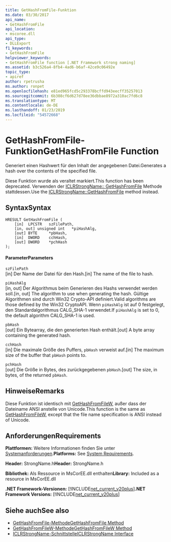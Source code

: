 ```yaml
---
title: GetHashFromFile-Funktion
ms.date: 03/30/2017
api_name:
- GetHashFromFile
api_location:
- mscoree.dll
api_type:
- DLLExport
f1_keywords:
- GetHashFromFile
helpviewer_keywords:
- GetHashFromFile function [.NET Framework strong naming]
ms.assetid: b3c526a4-8fb4-4ad6-b6af-42ce9c06492e
topic_type:
- apiref
author: rpetrusha
ms.author: ronpet
ms.openlocfilehash: e81ed965fcd5c293378bcffd943eecff35257013
ms.sourcegitcommit: 6b308cf6d627d78ee36dbbae8972a310ac7fd6c8
ms.translationtype: MT
ms.contentlocale: de-DE
ms.lasthandoff: 01/23/2019
ms.locfileid: "54572668"
---
```

# <a name="gethashfromfile-function"></a><span data-ttu-id="178c7-102">GetHashFromFile-Funktion</span><span class="sxs-lookup"><span data-stu-id="178c7-102">GetHashFromFile Function</span></span>
<span data-ttu-id="178c7-103">Generiert einen Hashwert für den Inhalt der angegebenen Datei.</span><span class="sxs-lookup"><span data-stu-id="178c7-103">Generates a hash over the contents of the specified file.</span></span>  
  
 <span data-ttu-id="178c7-104">Diese Funktion wurde als veraltet markiert.</span><span class="sxs-lookup"><span data-stu-id="178c7-104">This function has been deprecated.</span></span> <span data-ttu-id="178c7-105">Verwenden der [ICLRStrongName:: GetHashFromFile](../../../../docs/framework/unmanaged-api/hosting/iclrstrongname-gethashfromfile-method.md) Methode stattdessen.</span><span class="sxs-lookup"><span data-stu-id="178c7-105">Use the [ICLRStrongName::GetHashFromFile](../../../../docs/framework/unmanaged-api/hosting/iclrstrongname-gethashfromfile-method.md) method instead.</span></span>  
  
## <a name="syntax"></a><span data-ttu-id="178c7-106">Syntax</span><span class="sxs-lookup"><span data-stu-id="178c7-106">Syntax</span></span>  
  
```  
HRESULT GetHashFromFile (  
    [in]  LPCSTR   szFilePath,  
    [in, out] unsigned int   *piHashAlg,   
    [out] BYTE     *pbHash,      
    [in]  DWORD    cchHash,      
    [out] DWORD    *pchHash  
);  
```  
  
#### <a name="parameters"></a><span data-ttu-id="178c7-107">Parameter</span><span class="sxs-lookup"><span data-stu-id="178c7-107">Parameters</span></span>  
 `szFilePath`  
 <span data-ttu-id="178c7-108">[in] Der Name der Datei für den Hash.</span><span class="sxs-lookup"><span data-stu-id="178c7-108">[in] The name of the file to hash.</span></span>  
  
 `piHashAlg`  
 <span data-ttu-id="178c7-109">[in, out] Der Algorithmus beim Generieren des Hashs verwendet werden soll.</span><span class="sxs-lookup"><span data-stu-id="178c7-109">[in, out] The algorithm to use when generating the hash.</span></span> <span data-ttu-id="178c7-110">Gültige Algorithmen sind durch Win32 Crypto-API definiert.</span><span class="sxs-lookup"><span data-stu-id="178c7-110">Valid algorithms are those defined by the Win32 CryptoAPI.</span></span> <span data-ttu-id="178c7-111">Wenn `piHashAlg` ist auf 0 festgelegt, den Standardalgorithmus CALG_SHA-1 verwendet.</span><span class="sxs-lookup"><span data-stu-id="178c7-111">If `piHashAlg` is set to 0, the default algorithm CALG_SHA-1 is used.</span></span>  
  
 `pbHash`  
 <span data-ttu-id="178c7-112">[out] Ein Bytearray, die den generierten Hash enthält.</span><span class="sxs-lookup"><span data-stu-id="178c7-112">[out] A byte array containing the generated hash.</span></span>  
  
 `cchHash`  
 <span data-ttu-id="178c7-113">[in] Die maximale Größe des Puffers, `pbHash` verweist auf.</span><span class="sxs-lookup"><span data-stu-id="178c7-113">[in] The maximum size of the buffer that `pbHash` points to.</span></span>  
  
 `pchHash`  
 <span data-ttu-id="178c7-114">[out] Die Größe in Bytes, des zurückgegebenen `pbHash`.</span><span class="sxs-lookup"><span data-stu-id="178c7-114">[out] The size, in bytes, of the returned `pbHash`.</span></span>  
  
## <a name="remarks"></a><span data-ttu-id="178c7-115">Hinweise</span><span class="sxs-lookup"><span data-stu-id="178c7-115">Remarks</span></span>  
 <span data-ttu-id="178c7-116">Diese Funktion ist identisch mit [GetHashFromFileW](../../../../docs/framework/unmanaged-api/strong-naming/gethashfromfilew-function.md), außer dass der Dateiname ANSI anstelle von Unicode.</span><span class="sxs-lookup"><span data-stu-id="178c7-116">This function is the same as [GetHashFromFileW](../../../../docs/framework/unmanaged-api/strong-naming/gethashfromfilew-function.md), except that the file name specification is ANSI instead of Unicode.</span></span>  
  
## <a name="requirements"></a><span data-ttu-id="178c7-117">Anforderungen</span><span class="sxs-lookup"><span data-stu-id="178c7-117">Requirements</span></span>  
 <span data-ttu-id="178c7-118">**Plattformen:** Weitere Informationen finden Sie unter [Systemanforderungen](../../../../docs/framework/get-started/system-requirements.md).</span><span class="sxs-lookup"><span data-stu-id="178c7-118">**Platforms:** See [System Requirements](../../../../docs/framework/get-started/system-requirements.md).</span></span>  
  
 <span data-ttu-id="178c7-119">**Header:** StrongName.h</span><span class="sxs-lookup"><span data-stu-id="178c7-119">**Header:** StrongName.h</span></span>  
  
 <span data-ttu-id="178c7-120">**Bibliothek:** Als Ressource in MsCorEE.dll enthalten</span><span class="sxs-lookup"><span data-stu-id="178c7-120">**Library:** Included as a resource in MsCorEE.dll</span></span>  
  
 <span data-ttu-id="178c7-121">**.NET Framework-Versionen:** [!INCLUDE[net_current_v20plus](../../../../includes/net-current-v20plus-md.md)]</span><span class="sxs-lookup"><span data-stu-id="178c7-121">**.NET Framework Versions:** [!INCLUDE[net_current_v20plus](../../../../includes/net-current-v20plus-md.md)]</span></span>  
  
## <a name="see-also"></a><span data-ttu-id="178c7-122">Siehe auch</span><span class="sxs-lookup"><span data-stu-id="178c7-122">See also</span></span>
- [<span data-ttu-id="178c7-123">GetHashFromFile-Methode</span><span class="sxs-lookup"><span data-stu-id="178c7-123">GetHashFromFile Method</span></span>](../../../../docs/framework/unmanaged-api/hosting/iclrstrongname-gethashfromfile-method.md)
- [<span data-ttu-id="178c7-124">GetHashFromFileW-Methode</span><span class="sxs-lookup"><span data-stu-id="178c7-124">GetHashFromFileW Method</span></span>](../../../../docs/framework/unmanaged-api/hosting/iclrstrongname-gethashfromfilew-method.md)
- [<span data-ttu-id="178c7-125">ICLRStrongName-Schnittstelle</span><span class="sxs-lookup"><span data-stu-id="178c7-125">ICLRStrongName Interface</span></span>](../../../../docs/framework/unmanaged-api/hosting/iclrstrongname-interface.md)
